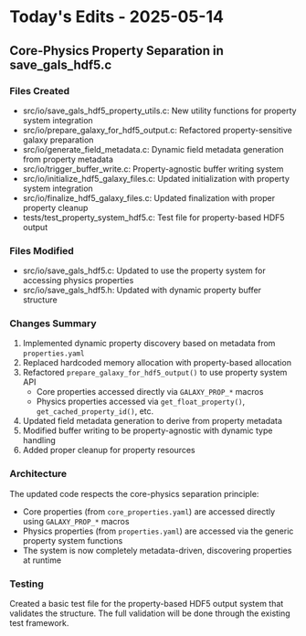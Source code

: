 # Today's Edits - 2025-05-14

## Core-Physics Property Separation in save_gals_hdf5.c

### Files Created
- src/io/save_gals_hdf5_property_utils.c: New utility functions for property system integration
- src/io/prepare_galaxy_for_hdf5_output.c: Refactored property-sensitive galaxy preparation 
- src/io/generate_field_metadata.c: Dynamic field metadata generation from property metadata
- src/io/trigger_buffer_write.c: Property-agnostic buffer writing system
- src/io/initialize_hdf5_galaxy_files.c: Updated initialization with property system integration
- src/io/finalize_hdf5_galaxy_files.c: Updated finalization with proper property cleanup
- tests/test_property_system_hdf5.c: Test file for property-based HDF5 output

### Files Modified
- src/io/save_gals_hdf5.c: Updated to use the property system for accessing physics properties
- src/io/save_gals_hdf5.h: Updated with dynamic property buffer structure

### Changes Summary
1. Implemented dynamic property discovery based on metadata from `properties.yaml`
2. Replaced hardcoded memory allocation with property-based allocation
3. Refactored `prepare_galaxy_for_hdf5_output()` to use property system API
   - Core properties accessed directly via `GALAXY_PROP_*` macros
   - Physics properties accessed via `get_float_property()`, `get_cached_property_id()`, etc.
4. Updated field metadata generation to derive from property metadata
5. Modified buffer writing to be property-agnostic with dynamic type handling
6. Added proper cleanup for property resources

### Architecture
The updated code respects the core-physics separation principle:
- Core properties (from `core_properties.yaml`) are accessed directly using `GALAXY_PROP_*` macros
- Physics properties (from `properties.yaml`) are accessed via the generic property system functions
- The system is now completely metadata-driven, discovering properties at runtime

### Testing
Created a basic test file for the property-based HDF5 output system that validates the structure.
The full validation will be done through the existing test framework.
